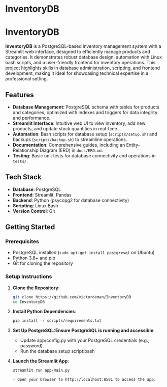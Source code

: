 # InventoryDB

# InventoryDB

**InventoryDB** is a PostgreSQL-based inventory management system with a Streamlit web interface, designed to efficiently manage products and categories. It demonstrates robust database design, automation with Linux bash scripts, and a user-friendly frontend for inventory operations. This project highlights skills in database administration, scripting, and frontend development, making it ideal for showcasing technical expertise in a professional setting.

## Features

- **Database Management**: PostgreSQL schema with tables for products and categories, optimized with indexes and triggers for data integrity and performance.
- **Streamlit Interface**: Intuitive web UI to view inventory, add new products, and update stock quantities in real-time.
- **Automation**: Bash scripts for database setup (`scripts/setup.sh`) and backups (`scripts/backup.sh`) to streamline operations.
- **Documentation**: Comprehensive guides, including an Entity-Relationship Diagram (ERD) in `docs/ERD.md`.
- **Testing**: Basic unit tests for database connectivity and operations in `tests/`.

## Tech Stack

- **Database**: PostgreSQL
- **Frontend**: Streamlit, Pandas
- **Backend**: Python (psycopg2 for database connectivity)
- **Scripting**: Linux Bash
- **Version Control**: Git

## Getting Started

### Prerequisites

- PostgreSQL installed (`sudo apt-get install postgresql` on Ubuntu)
- Python 3.8+ and pip
- Git for cloning the repository

### Setup Instructions

1. **Clone the Repository**:
   ```bash
   git clone https://github.com/victordeman/InventoryDB
   cd InventoryDB

2. **Install Python Dependencies**:
   ```bash
   pip install -r scripts/requirements.txt

3. **Set Up PostgreSQL:Ensure PostgreSQL is running and accessible**:
   - Update app/config.py with your PostgreSQL credentials (e.g., password).
   - Run the database setup script:bash 

4. **Launch the Streamlit App**:
   ```bash
   streamlit run app/main.py

   - Open your browser to http://localhost:8501 to access the app.

